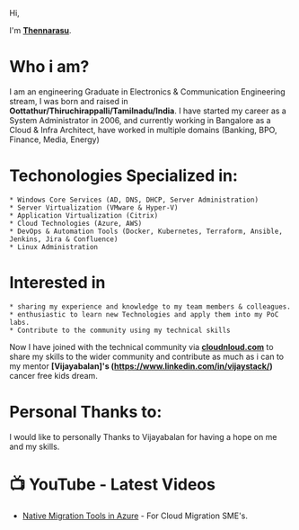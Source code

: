 Hi,

I'm **[Thennarasu](linkedin.com/in/thennarasu-duraikannu-58a12032/)**.

# Who i am?

I am an engineering Graduate in Electronics & Communication Engineering stream, I was born and raised in **Oottathur/Thiruchirappalli/Tamilnadu/India**. I have started my career as a System Administrator in 2006,
 and currently working in Bangalore as a Cloud & Infra Architect, have worked in multiple domains (Banking, BPO, Finance, Media, Energy)

# Techonologies Specialized in:

	* Windows Core Services (AD, DNS, DHCP, Server Administration)
	* Server Virtualization (VMware & Hyper-V)
	* Application Virtualization (Citrix)
	* Cloud Technologies (Azure, AWS)
	* DevOps & Automation Tools (Docker, Kubernetes, Terraform, Ansible, Jenkins, Jira & Confluence)
	* Linux Administration

# Interested in

	* sharing my experience and knowledge to my team members & colleagues.
	* enthusiastic to learn new Technologies and apply them into my PoC labs.
	* Contribute to the community using my technical skills
	

Now I have joined with the technical community via **[cloudnloud.com](https://www.cloudnloud.com/)** to share my skills to the wider community and contribute as much as i can to my mentor **[Vijayabalan]'s (https://www.linkedin.com/in/vijaystack/)** cancer free kids dream.

# Personal Thanks to:

I would like to personally Thanks to Vijayabalan for having a hope on me and my skills.

# :tv: YouTube - Latest Videos

- [Native Migration Tools in Azure](https://www.youtube.com/watch?v=_sTPeio1S_0) - For Cloud Migration SME's.